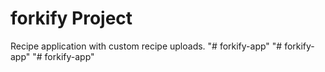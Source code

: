 # forkify Project

Recipe application with custom recipe uploads.
"# forkify-app" 
"# forkify-app" 
"# forkify-app" 
